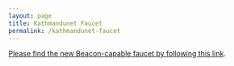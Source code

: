 ```yaml
---
layout: page
title: Kathmandunet Faucet
permalink: /kathmandunet-faucet
---
```


[Please find the new Beacon-capable faucet by following this link](https://faucet.kathmandunet.teztnets.xyz).
